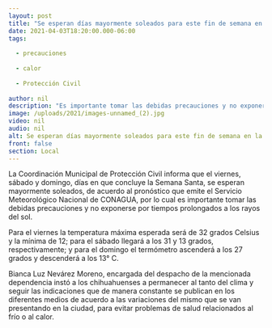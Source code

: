 ```yaml
---
layout: post
title: "Se esperan días mayormente soleados para este fin de semana en la ciudad"
date: 2021-04-03T18:20:00.000-06:00
tags:
  
  - precauciones
  
  - calor
  
  - Protección Civil
  
author: nil
description: "Es importante tomar las debidas precauciones y no exponerse por tiempos prolongados a los rayos del sol."
image: /uploads/2021/images-unnamed_(2).jpg
video: nil
audio: nil
alt: Se esperan días mayormente soleados para este fin de semana en la ciudad
front: false
section: Local
---
```


La Coordinación Municipal de Protección Civil informa que el viernes, sábado y domingo, días en que concluye la Semana Santa, se esperan mayormente soleados, de acuerdo al pronóstico que emite el Servicio Meteorológico Nacional de CONAGUA, por lo cual es importante tomar las debidas precauciones y no exponerse por tiempos prolongados a los rayos del sol.

Para el viernes la temperatura máxima esperada será de 32 grados Celsius y la mínima de 12; para el sábado llegará a los 31 y 13 grados, respectivamente; y para el domingo el termómetro ascenderá a los 27 grados y descenderá a los 13° C.

Bianca Luz Nevárez Moreno, encargada del despacho de la mencionada dependencia instó a los chihuahuenses a permanecer al tanto del clima y seguir las indicaciones que de manera constante se publican en los diferentes medios de acuerdo a las variaciones del mismo que se van presentando en la ciudad, para evitar problemas de salud relacionados al frío o al calor.